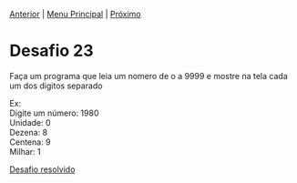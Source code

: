 [Anterior](Desafio022.md) | [Menu Principal](/README.md/) | [Próximo](Desafio024.md)  

# Desafio 23  

Faça um programa que leia um nomero de o a 9999 e mostre na tela cada um dos digitos separado  

Ex:  
Digite um número: 1980  
Unidade: 0  
Dezena: 8  
Centena: 9  
Milhar: 1

[Desafio resolvido](/Desafios/desafio023.py/)